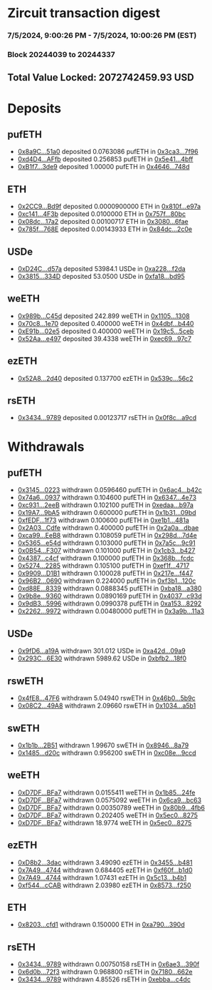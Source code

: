 # Zircuit transaction digest
### 7/5/2024, 9:00:26 PM - 7/5/2024, 10:00:26 PM (EST)
### Block 20244039 to 20244337

## Total Value Locked: 2072742459.93 USD

# Deposits
## pufETH
- [0x8a9C...51a0](https://etherscan.io/address/0x8a9C2147Dbb5B8dC810985c1f698e06C996E51a0) deposited 0.0763086 pufETH in [0x3ca3...7f96](https://etherscan.io/tx/0x8a9C2147Dbb5B8dC810985c1f698e06C996E51a0)
- [0xd4D4...AFfb](https://etherscan.io/address/0xd4D4682cC400b000564eFfE4D6Fbf87EEC3EAFfb) deposited 0.256853 pufETH in [0x5e41...4bff](https://etherscan.io/tx/0xd4D4682cC400b000564eFfE4D6Fbf87EEC3EAFfb)
- [0xB1f7...3de9](https://etherscan.io/address/0xB1f759Cd76FD89341Ff062e0De188974890a3de9) deposited 1.00000 pufETH in [0x4646...748d](https://etherscan.io/tx/0xB1f759Cd76FD89341Ff062e0De188974890a3de9)
## ETH
- [0x2CC9...Bd9f](https://etherscan.io/address/0x2CC9A36d6c180EdAF2Df23c1004044922C1EBd9f) deposited 0.0000900000 ETH in [0x810f...e97a](https://etherscan.io/tx/0x2CC9A36d6c180EdAF2Df23c1004044922C1EBd9f)
- [0xc141...4F3b](https://etherscan.io/address/0xc141C2Ca838Caf3153C59595867BbEE6BE844F3b) deposited 0.0100000 ETH in [0x757f...80bc](https://etherscan.io/tx/0xc141C2Ca838Caf3153C59595867BbEE6BE844F3b)
- [0x08dc...17a2](https://etherscan.io/address/0x08dc4d7b1180e0d75e1807F1Ffb6b785874717a2) deposited 0.00100717 ETH in [0x3080...6fae](https://etherscan.io/tx/0x08dc4d7b1180e0d75e1807F1Ffb6b785874717a2)
- [0x785f...768E](https://etherscan.io/address/0x785f7D8dd0131C73233F41AC3B5A58eBA5d2768E) deposited 0.00143933 ETH in [0x84dc...2c0e](https://etherscan.io/tx/0x785f7D8dd0131C73233F41AC3B5A58eBA5d2768E)
## USDe
- [0xD24C...d57a](https://etherscan.io/address/0xD24Cfe2d0fa81369ca6291c28ac5426e16B6d57a) deposited 53984.1 USDe in [0xa228...f2da](https://etherscan.io/tx/0xD24Cfe2d0fa81369ca6291c28ac5426e16B6d57a)
- [0x3815...334D](https://etherscan.io/address/0x3815Df56AF1534140cA50294dDEA2456Cb63334D) deposited 53.0500 USDe in [0xfa18...bd95](https://etherscan.io/tx/0x3815Df56AF1534140cA50294dDEA2456Cb63334D)
## weETH
- [0x989b...C45d](https://etherscan.io/address/0x989b3c9F5bC4189dFaEe8EfAC99F9638d39FC45d) deposited 242.899 weETH in [0x1105...1308](https://etherscan.io/tx/0x989b3c9F5bC4189dFaEe8EfAC99F9638d39FC45d)
- [0x70c8...1e70](https://etherscan.io/address/0x70c8848C9A8694BE86FfE4DBB03016261d311e70) deposited 0.400000 weETH in [0x4dbf...b440](https://etherscan.io/tx/0x70c8848C9A8694BE86FfE4DBB03016261d311e70)
- [0xE91b...02e5](https://etherscan.io/address/0xE91be0bc08E7CE093a1be53EC8DAf915f1aD02e5) deposited 0.400000 weETH in [0x19c5...5ceb](https://etherscan.io/tx/0xE91be0bc08E7CE093a1be53EC8DAf915f1aD02e5)
- [0x52Aa...e497](https://etherscan.io/address/0x52Aa899454998Be5b000Ad077a46Bbe360F4e497) deposited 39.4338 weETH in [0xec69...97c7](https://etherscan.io/tx/0x52Aa899454998Be5b000Ad077a46Bbe360F4e497)
## ezETH
- [0x52A8...2d40](https://etherscan.io/address/0x52A8d8fa36d5d71a69be82A2db02B15ADAE72d40) deposited 0.137700 ezETH in [0x539c...56c2](https://etherscan.io/tx/0x52A8d8fa36d5d71a69be82A2db02B15ADAE72d40)
## rsETH
- [0x3434...9789](https://etherscan.io/address/0x34349c5569e7B846c3558961552D2202760A9789) deposited 0.00123717 rsETH in [0x0f8c...a9cd](https://etherscan.io/tx/0x34349c5569e7B846c3558961552D2202760A9789)
# Withdrawals
## pufETH
- [0x3145...0223](https://etherscan.io/address/0x3145dDee0AF9c2EBAE9c8b94730FB676F9840223) withdrawn 0.0596460 pufETH in [0x6ac4...b42c](https://etherscan.io/tx/0x3145dDee0AF9c2EBAE9c8b94730FB676F9840223)
- [0x74a6...0937](https://etherscan.io/address/0x74a6B226fb5fe52dDb532340476EEa24DDCe0937) withdrawn 0.104600 pufETH in [0x6347...4e73](https://etherscan.io/tx/0x74a6B226fb5fe52dDb532340476EEa24DDCe0937)
- [0xc931...2eeB](https://etherscan.io/address/0xc931c0ee5E6734f66A675d0Ed03f953202792eeB) withdrawn 0.102100 pufETH in [0xedaa...b97a](https://etherscan.io/tx/0xc931c0ee5E6734f66A675d0Ed03f953202792eeB)
- [0x19A7...9bA5](https://etherscan.io/address/0x19A7273D9d7eDf52256FC6fAA32B58b4350F9bA5) withdrawn 0.600000 pufETH in [0x1b31...09bd](https://etherscan.io/tx/0x19A7273D9d7eDf52256FC6fAA32B58b4350F9bA5)
- [0xfEDF...1f73](https://etherscan.io/address/0xfEDF4054ce977103Fdb1bBAECf5c6f0505061f73) withdrawn 0.100600 pufETH in [0xe1b1...481a](https://etherscan.io/tx/0xfEDF4054ce977103Fdb1bBAECf5c6f0505061f73)
- [0x2A03...Cdfe](https://etherscan.io/address/0x2A03eF475b5A0ae825605eeD325399232F64Cdfe) withdrawn 0.400000 pufETH in [0x2a0a...dbae](https://etherscan.io/tx/0x2A03eF475b5A0ae825605eeD325399232F64Cdfe)
- [0xca99...EeB8](https://etherscan.io/address/0xca99E998f45217A2f8AeFE06d9bdD7E1eAF5EeB8) withdrawn 0.108059 pufETH in [0x298d...7d4e](https://etherscan.io/tx/0xca99E998f45217A2f8AeFE06d9bdD7E1eAF5EeB8)
- [0x5365...e54d](https://etherscan.io/address/0x53652fa6bE008407a468B48e7B8E86008129e54d) withdrawn 0.103000 pufETH in [0x7a5c...9c91](https://etherscan.io/tx/0x53652fa6bE008407a468B48e7B8E86008129e54d)
- [0x0B54...F307](https://etherscan.io/address/0x0B54444DE2851f3FA2d230186f9086CD249DF307) withdrawn 0.101000 pufETH in [0x1cb3...b427](https://etherscan.io/tx/0x0B54444DE2851f3FA2d230186f9086CD249DF307)
- [0x4387...c4cf](https://etherscan.io/address/0x4387bD334e0B3669242eef82c15cF63AbB0dc4cf) withdrawn 0.100000 pufETH in [0x368b...fcdc](https://etherscan.io/tx/0x4387bD334e0B3669242eef82c15cF63AbB0dc4cf)
- [0x5274...2285](https://etherscan.io/address/0x5274c81B2c73C712F9b18dc5b86CB387809C2285) withdrawn 0.105100 pufETH in [0xef1f...4717](https://etherscan.io/tx/0x5274c81B2c73C712F9b18dc5b86CB387809C2285)
- [0x9909...D1B1](https://etherscan.io/address/0x9909F0a08c21BE65fD474bc709A3C9D2f8A1D1B1) withdrawn 0.100028 pufETH in [0x217e...f447](https://etherscan.io/tx/0x9909F0a08c21BE65fD474bc709A3C9D2f8A1D1B1)
- [0x96B2...0690](https://etherscan.io/address/0x96B258360501863aD18567fCeb41eC3e504f0690) withdrawn 0.224000 pufETH in [0xf3b1...120c](https://etherscan.io/tx/0x96B258360501863aD18567fCeb41eC3e504f0690)
- [0xd88E...8339](https://etherscan.io/address/0xd88E6155Dcdd756414B357a4B9c0045eB1058339) withdrawn 0.0888345 pufETH in [0xba18...a380](https://etherscan.io/tx/0xd88E6155Dcdd756414B357a4B9c0045eB1058339)
- [0x9b8e...9360](https://etherscan.io/address/0x9b8e5a45Ca8eeED68Fc41319F61E0961f5Be9360) withdrawn 0.0890169 pufETH in [0x4037...c93d](https://etherscan.io/tx/0x9b8e5a45Ca8eeED68Fc41319F61E0961f5Be9360)
- [0x9dB3...5996](https://etherscan.io/address/0x9dB3EC312f849658ea8D3811d68E7eEC50885996) withdrawn 0.0990378 pufETH in [0xa153...8292](https://etherscan.io/tx/0x9dB3EC312f849658ea8D3811d68E7eEC50885996)
- [0x2262...9972](https://etherscan.io/address/0x22620F43C19fDD06736b97433A2b8aeC5EeA9972) withdrawn 0.00480000 pufETH in [0x3a9b...11a3](https://etherscan.io/tx/0x22620F43C19fDD06736b97433A2b8aeC5EeA9972)
## USDe
- [0x9fD6...a19A](https://etherscan.io/address/0x9fD634393707ad07739d63C81011BA067681a19A) withdrawn 301.012 USDe in [0xa42d...09a9](https://etherscan.io/tx/0x9fD634393707ad07739d63C81011BA067681a19A)
- [0x293C...6E30](https://etherscan.io/address/0x293C6937D8D82e05B01335F7B33FBA0c8e256E30) withdrawn 5989.62 USDe in [0xbfb2...18f0](https://etherscan.io/tx/0x293C6937D8D82e05B01335F7B33FBA0c8e256E30)
## rswETH
- [0x4fE8...47F6](https://etherscan.io/address/0x4fE8F592Ac48aed0C019CFf70f8042A0d61D47F6) withdrawn 5.04940 rswETH in [0x46b0...5b9c](https://etherscan.io/tx/0x4fE8F592Ac48aed0C019CFf70f8042A0d61D47F6)
- [0x08C2...49A8](https://etherscan.io/address/0x08C23Ca19e06b48bA860d283A16a06ACd0b449A8) withdrawn 2.09660 rswETH in [0x1034...a5b1](https://etherscan.io/tx/0x08C23Ca19e06b48bA860d283A16a06ACd0b449A8)
## swETH
- [0x1b1b...2B51](https://etherscan.io/address/0x1b1b3CcBfB0E5056065BbBE6095551F63a1b2B51) withdrawn 1.99670 swETH in [0x8946...8a79](https://etherscan.io/tx/0x1b1b3CcBfB0E5056065BbBE6095551F63a1b2B51)
- [0x1485...d20c](https://etherscan.io/address/0x14855fDfc55625Af5E6C8e687EAE9FC758E7d20c) withdrawn 0.956200 swETH in [0xc08e...9ccd](https://etherscan.io/tx/0x14855fDfc55625Af5E6C8e687EAE9FC758E7d20c)
## weETH
- [0xD7DF...BFa7](https://etherscan.io/address/0xD7DF7E085214743530afF339aFC420c7c720BFa7) withdrawn 0.0155411 weETH in [0x1b85...24fe](https://etherscan.io/tx/0xD7DF7E085214743530afF339aFC420c7c720BFa7)
- [0xD7DF...BFa7](https://etherscan.io/address/0xD7DF7E085214743530afF339aFC420c7c720BFa7) withdrawn 0.0575092 weETH in [0x6ca9...bc63](https://etherscan.io/tx/0xD7DF7E085214743530afF339aFC420c7c720BFa7)
- [0xD7DF...BFa7](https://etherscan.io/address/0xD7DF7E085214743530afF339aFC420c7c720BFa7) withdrawn 0.00350789 weETH in [0x80b9...4fb6](https://etherscan.io/tx/0xD7DF7E085214743530afF339aFC420c7c720BFa7)
- [0xD7DF...BFa7](https://etherscan.io/address/0xD7DF7E085214743530afF339aFC420c7c720BFa7) withdrawn 0.202405 weETH in [0x5ec0...8275](https://etherscan.io/tx/0xD7DF7E085214743530afF339aFC420c7c720BFa7)
- [0xD7DF...BFa7](https://etherscan.io/address/0xD7DF7E085214743530afF339aFC420c7c720BFa7) withdrawn 18.9774 weETH in [0x5ec0...8275](https://etherscan.io/tx/0xD7DF7E085214743530afF339aFC420c7c720BFa7)
## ezETH
- [0xD8b2...3dac](https://etherscan.io/address/0xD8b2ee2CC7ce00272724b62335cD8e3960543dac) withdrawn 3.49090 ezETH in [0x3455...b481](https://etherscan.io/tx/0xD8b2ee2CC7ce00272724b62335cD8e3960543dac)
- [0x7A49...4744](https://etherscan.io/address/0x7A493Be5c2ce014cD049Bf178a1ac0Db1B434744) withdrawn 0.684405 ezETH in [0xf60f...b1d0](https://etherscan.io/tx/0x7A493Be5c2ce014cD049Bf178a1ac0Db1B434744)
- [0x7A49...4744](https://etherscan.io/address/0x7A493Be5c2ce014cD049Bf178a1ac0Db1B434744) withdrawn 1.07431 ezETH in [0x5c13...b4b1](https://etherscan.io/tx/0x7A493Be5c2ce014cD049Bf178a1ac0Db1B434744)
- [0xf544...cCAB](https://etherscan.io/address/0xf54408c7bcbcf3fba80A32afeDA62FB856E3cCAB) withdrawn 2.03980 ezETH in [0x8573...f250](https://etherscan.io/tx/0xf54408c7bcbcf3fba80A32afeDA62FB856E3cCAB)
## ETH
- [0x8203...cfd1](https://etherscan.io/address/0x8203AE4a334e014987361A0e5160812C8cFCcfd1) withdrawn 0.150000 ETH in [0xa790...390d](https://etherscan.io/tx/0x8203AE4a334e014987361A0e5160812C8cFCcfd1)
## rsETH
- [0x3434...9789](https://etherscan.io/address/0x34349c5569e7B846c3558961552D2202760A9789) withdrawn 0.00750158 rsETH in [0x6ae3...390f](https://etherscan.io/tx/0x34349c5569e7B846c3558961552D2202760A9789)
- [0x6d0b...72f3](https://etherscan.io/address/0x6d0bc369Cdd0fF5202ebB60084D7f082532072f3) withdrawn 0.968800 rsETH in [0x7180...662e](https://etherscan.io/tx/0x6d0bc369Cdd0fF5202ebB60084D7f082532072f3)
- [0x3434...9789](https://etherscan.io/address/0x34349c5569e7B846c3558961552D2202760A9789) withdrawn 4.85526 rsETH in [0xebba...c4dc](https://etherscan.io/tx/0x34349c5569e7B846c3558961552D2202760A9789)
